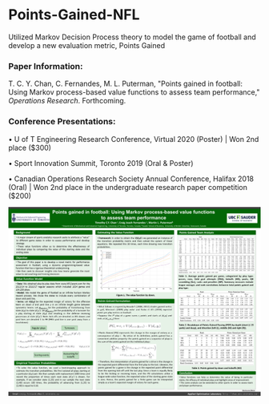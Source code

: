 # Points-Gained-NFL
Utilized Markov Decision Process theory to model the game of football and develop a new evaluation metric, Points Gained

### Paper Information:

T. C. Y. Chan, C. Fernandes, M. L. Puterman, "Points gained in football: Using Markov process-based value functions to assess team performance," *Operations Research*. Forthcoming.

### Conference Presentations:

•	U of T Engineering Research Conference, Virtual 2020 (Poster) | Won 2nd place ($300)

•	Sport Innovation Summit, Toronto 2019 (Oral & Poster)

•	Canadian Operations Research Society Annual Conference, Halifax 2018 (Oral) | Won 2nd place in the undergraduate research paper competition ($200)  

![picture](SPIN_2019_Poster_Points_Gained.png)
